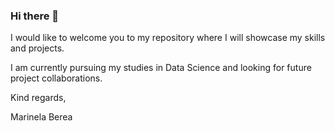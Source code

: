 ### Hi there 👋

I would like to welcome you to my repository where I will showcase my skills and projects.

I am currently pursuing my studies in Data Science and looking for future project collaborations.

Kind regards,

Marinela Berea

<!--
**marinela-gif/marinela-gif** is a ✨ _special_ ✨ repository because its `README.md` (this file) appears on your GitHub profile.

Here are some ideas to get you started:

- 🔭 I’m currently working on ...
- 🌱 I’m currently learning ...
- 👯 I’m looking to collaborate on ...
- 🤔 I’m looking for help with ...
- 💬 Ask me about ...
- 📫 How to reach me: ...
- 😄 Pronouns: ...
- ⚡ Fun fact: ...
-->
